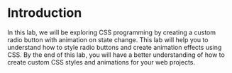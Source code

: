 # Introduction

In this lab, we will be exploring CSS programming by creating a custom radio button with animation on state change. This lab will help you to understand how to style radio buttons and create animation effects using CSS. By the end of this lab, you will have a better understanding of how to create custom CSS styles and animations for your web projects.
